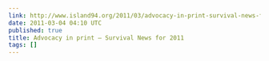 ```yaml
---
link: http://www.island94.org/2011/03/advocacy-in-print-survival-news-for-2011/
date: 2011-03-04 04:10 UTC
published: true
title: Advocacy in print — Survival News for 2011
tags: []
---
```



